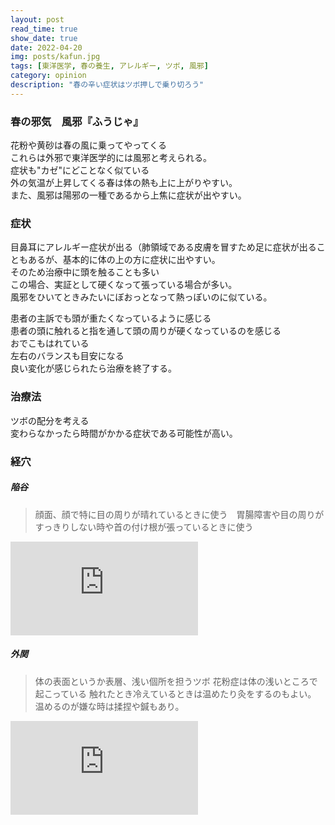 ```yaml
---
layout: post
read_time: true
show_date: true
date: 2022-04-20
img: posts/kafun.jpg
tags: [東洋医学, 春の養生, アレルギー, ツボ, 風邪]
category: opinion
description: "春の辛い症状はツボ押しで乗り切ろう"
---
```


### 春の邪気　風邪『ふうじゃ』

花粉や黄砂は春の風に乗ってやってくる  
これらは外邪で東洋医学的には風邪と考えられる。  
症状も"カゼ"にどことなく似ている  
外の気温が上昇してくる春は体の熱も上に上がりやすい。  
また、風邪は陽邪の一種であるから上焦に症状が出やすい。

### 症状
目鼻耳にアレルギー症状が出る（肺領域である皮膚を冒すため足に症状が出ることもあるが、基本的に体の上の方に症状に出やすい。  
そのため治療中に頭を触ることも多い  
この場合、実証として硬くなって張っている場合が多い。  
風邪をひいてときみたいにぼおっとなって熱っぽいのに似ている。

患者の主訴でも頭が重たくなっているように感じる  
患者の頭に触れると指を通して頭の周りが硬くなっているのを感じる  
おでこもはれている  
左右のバランスも目安になる  
良い変化が感じられたら治療を終了する。  

### 治療法
ツボの配分を考える  
変わらなかったら時間がかかる症状である可能性が高い。  

### 経穴
##### 陥谷
>顔面、顔で特に目の周りが晴れているときに使う　胃腸障害や目の周りがすっきりしない時や首の付け根が張っているときに使う
<iframe style="max-width:100%;" src="https://www.youtube.com/embed/OWtuK1pR6kQ" title="ツボ・陥谷(かんこく)" frameborder="0" allow="accelerometer; autoplay; clipboard-write; encrypted-media; gyroscope; picture-in-picture; web-share" allowfullscreen></iframe>


##### 外関
>体の表面というか表層、浅い個所を担うツボ
>花粉症は体の浅いところで起こっている
>触れたとき冷えているときは温めたり灸をするのもよい。
>温めるのが嫌な時は揉捏や鍼もあり。
<iframe style="max-width:100%;" src="https://www.youtube.com/embed/2d2Y4jqSvD4" title="ツボ・外関(がいかん)" frameborder="0" allow="accelerometer; autoplay; clipboard-write; encrypted-media; gyroscope; picture-in-picture; web-share" allowfullscreen></iframe>